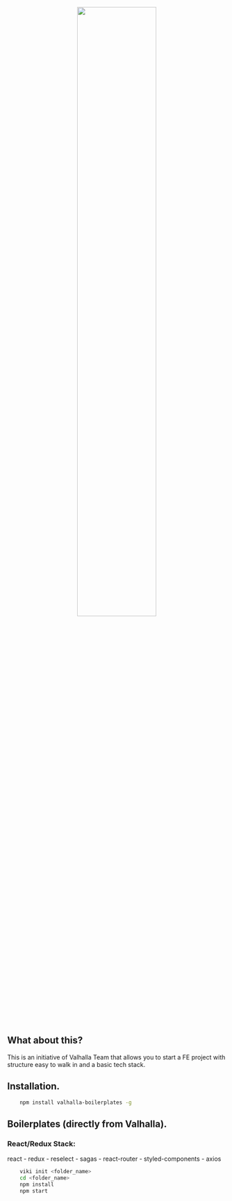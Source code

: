 <p align="center">
  <img src="https://i.imgur.com/AuyAhuS.png" width="60%">
</p>

## What about this?
This is an initiative of Valhalla Team that allows you to start a FE project with structure easy to walk in and a basic tech stack.

## Installation.

```bash
    npm install valhalla-boilerplates -g
```

## Boilerplates (directly from Valhalla).

### React/Redux Stack:

react - redux - reselect - sagas - react-router - styled-components - axios

```bash
    viki init <folder_name>
    cd <folder_name>
    npm install
    npm start
```
